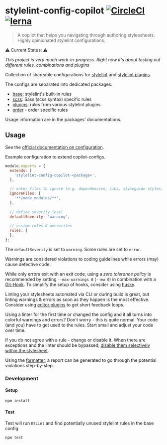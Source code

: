 # stylelint-config-copilot [![CircleCI](https://circleci.com/gh/fuhlig/stylelint-config-copilot/tree/main.svg?style=svg)](https://circleci.com/gh/fuhlig/stylelint-config-copilot/tree/main)  [![lerna](https://img.shields.io/badge/maintained%20with-lerna-cc00ff.svg)](https://lerna.js.org/)



> A copilot that helps you navigating through authoring styleesheets. Highly opinionated stylelint configurations.

⚠ Current Status: ⚠

_This project is very much work-in-progress. Right now it's about testing out different rules, combinations and plugins_

Collection of shareable configurations for [stylelint](https://stylelint.io/) and [stylelint plugins](https://stylelint.io/user-guide/plugins).



The configs are separated into dedicated packages:
- [base](/packages/stylelint-config-copilot-base): stylelint's built-in rules
- [scss](/packages/stylelint-config-copilot-scss): Sass (scss syntax) specific rules
- [plugins](/packages/stylelint-config-copilot-plugins): rules from various stylelint plugins
- [order](https://github.com/fuhlig/stylelint-config-copilot/tree/main/packages/stylelint-config-copilot-order) - order specific rules

Usage information are in the packages' documentations.

## Usage

See the [official documentation on configuration](https://github.com/stylelint/stylelint/blob/master/docs/user-guide/configuration.md).

Example configuration to extend copilot-configs. 

```js
module.exports = {
  extends: [
    'stylelint-config-copilot-<package>',
  ],

  // enter files to ignore (e.g. dependencies, libs, styleguide styles)
  ignoreFiles: [
    '**/node_modules/**',
  ],
  
  // define severity level
  defaultSeverity: 'warning', 
  
  // custom-rules & overwrites
  rules: {
  },
};
```

The `defaultSeverity` is set to `warning`. Some rules are set to `error`. 

Warnings are considered violations to coding guidelines while errors (may) cause defective code.

While only errors exit with an exit code, using a _zero tolerance policy_ is recommended by setting `--max-warnings 0` (`--mw 0`) in combination with a [Git-Hook](https://git-scm.com/docs/githooks). To simplify the setup of hooks, consider using [husky](https://github.com/typicode/husky).

Linting your stylesheets automated via CLI or during build is great, but linting warnings & errors as soon as they happen is the most effective. Consider using [editor plugins](https://stylelint.io/user-guide/complementary-tools/#editor-plugins) to get short feedback loops.

Using a linter for the first time or changed the config and it all turns into colorful warnings and errors? Don't worry - this is quite normal. Your code (and you) have to get used to the rules. Start small and adjust your code over time.

If you do not agree with a rule - change or disable it. When there are exceptions and the linter should be bypassed, [disable them selectively within the stylesheet](https://github.com/stylelint/stylelint/blob/master/docs/user-guide/configuration.md#turning-rules-off-from-within-your-css).

Using the [formatter](https://stylelint.io/user-guide/node-api#formatter), a report can be generated to go through the potential violations step-by-step.

### Development

#### Setup

```bash
npm install
```

#### Test
Test will run `ESLint` and find potentially unused stylelint rules in the base config

```bash
npm test
```
